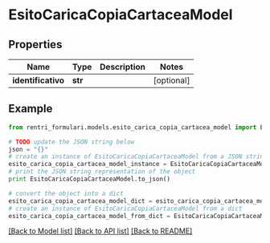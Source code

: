 # EsitoCaricaCopiaCartaceaModel


## Properties
Name | Type | Description | Notes
------------ | ------------- | ------------- | -------------
**identificativo** | **str** |  | [optional] 

## Example

```python
from rentri_formulari.models.esito_carica_copia_cartacea_model import EsitoCaricaCopiaCartaceaModel

# TODO update the JSON string below
json = "{}"
# create an instance of EsitoCaricaCopiaCartaceaModel from a JSON string
esito_carica_copia_cartacea_model_instance = EsitoCaricaCopiaCartaceaModel.from_json(json)
# print the JSON string representation of the object
print EsitoCaricaCopiaCartaceaModel.to_json()

# convert the object into a dict
esito_carica_copia_cartacea_model_dict = esito_carica_copia_cartacea_model_instance.to_dict()
# create an instance of EsitoCaricaCopiaCartaceaModel from a dict
esito_carica_copia_cartacea_model_from_dict = EsitoCaricaCopiaCartaceaModel.from_dict(esito_carica_copia_cartacea_model_dict)
```
[[Back to Model list]](../README.md#documentation-for-models) [[Back to API list]](../README.md#documentation-for-api-endpoints) [[Back to README]](../README.md)


